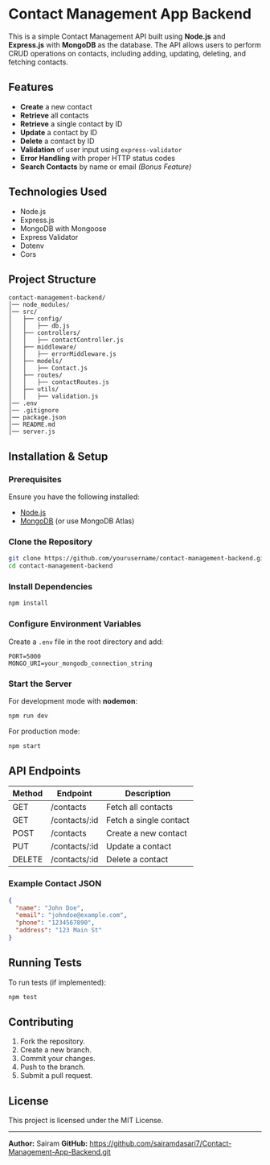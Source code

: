 # Contact Management App Backend

This is a simple Contact Management API built using **Node.js** and **Express.js** with **MongoDB** as the database. The API allows users to perform CRUD operations on contacts, including adding, updating, deleting, and fetching contacts.

## Features

- **Create** a new contact
- **Retrieve** all contacts
- **Retrieve** a single contact by ID
- **Update** a contact by ID
- **Delete** a contact by ID
- **Validation** of user input using `express-validator`
- **Error Handling** with proper HTTP status codes
- **Search Contacts** by name or email *(Bonus Feature)*

## Technologies Used

- Node.js
- Express.js
- MongoDB with Mongoose
- Express Validator
- Dotenv
- Cors

## Project Structure

```
contact-management-backend/
│── node_modules/
│── src/
│   ├── config/
│   │   ├── db.js
│   ├── controllers/
│   │   ├── contactController.js
│   ├── middleware/
│   │   ├── errorMiddleware.js
│   ├── models/
│   │   ├── Contact.js
│   ├── routes/
│   │   ├── contactRoutes.js
│   ├── utils/
│   │   ├── validation.js
│── .env
│── .gitignore
│── package.json
│── README.md
│── server.js
```

## Installation & Setup

### Prerequisites

Ensure you have the following installed:

- [Node.js](https://nodejs.org/)
- [MongoDB](https://www.mongodb.com/try/download/community) (or use MongoDB Atlas)

### Clone the Repository

```sh
git clone https://github.com/yourusername/contact-management-backend.git
cd contact-management-backend
```

### Install Dependencies

```sh
npm install
```

### Configure Environment Variables

Create a `.env` file in the root directory and add:

```
PORT=5000
MONGO_URI=your_mongodb_connection_string
```

### Start the Server

For development mode with **nodemon**:

```sh
npm run dev
```

For production mode:

```sh
npm start
```

## API Endpoints

| Method | Endpoint       | Description            |
| ------ | -------------- | ---------------------- |
| GET    | /contacts      | Fetch all contacts     |
| GET    | /contacts/\:id | Fetch a single contact |
| POST   | /contacts      | Create a new contact   |
| PUT    | /contacts/\:id | Update a contact       |
| DELETE | /contacts/\:id | Delete a contact       |

### Example Contact JSON

```json
{
  "name": "John Doe",
  "email": "johndoe@example.com",
  "phone": "1234567890",
  "address": "123 Main St"
}
```

## Running Tests

To run tests (if implemented):

```sh
npm test
```

## Contributing

1. Fork the repository.
2. Create a new branch.
3. Commit your changes.
4. Push to the branch.
5. Submit a pull request.

## License

This project is licensed under the MIT License.

---

**Author:** Sairam
**GitHub:** https://github.com/sairamdasari7/Contact-Management-App-Backend.git

